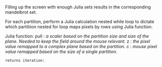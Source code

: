 Filling up the screen with enough Julia sets results in the corresponding mandelbrot set. 

For each partition, perform a Julia calculation
nested while loop to dictate which partitiion
	nested for loop maps pixels by rows using Julia function.

Julia function:
	pull  : <i>a scaler based on the partition size and size of the plane. Needed to keep the field around the mouse relevant. </i>
	z : <i>the pixel value remapped to a complex plane based on the partition.</i>
	c : <i>mouse pixel value remapped based on the size of a single partition.</i>


	returns iteration: 

	 

